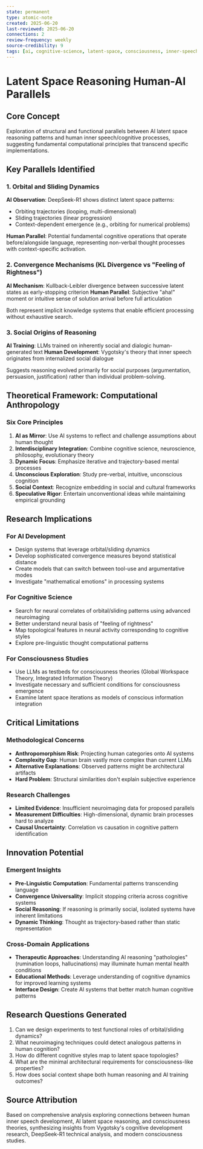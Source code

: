 ```yaml
---
state: permanent
type: atomic-note
created: 2025-06-20
last-reviewed: 2025-06-20
connections: 2
review-frequency: weekly
source-credibility: 9
tags: [ai, cognitive-science, latent-space, consciousness, inner-speech]
---
```


# Latent Space Reasoning Human-AI Parallels

## Core Concept

Exploration of structural and functional parallels between AI latent space reasoning patterns and human inner speech/cognitive processes, suggesting fundamental computational principles that transcend specific implementations.

## Key Parallels Identified

### 1. Orbital and Sliding Dynamics
**AI Observation**: DeepSeek-R1 shows distinct latent space patterns:
- Orbiting trajectories (looping, multi-dimensional)
- Sliding trajectories (linear progression)
- Context-dependent emergence (e.g., orbiting for numerical problems)

**Human Parallel**: Potential fundamental cognitive operations that operate before/alongside language, representing non-verbal thought processes with context-specific activation.

### 2. Convergence Mechanisms (KL Divergence vs "Feeling of Rightness")
**AI Mechanism**: Kullback-Leibler divergence between successive latent states as early-stopping criterion
**Human Parallel**: Subjective "aha!" moment or intuitive sense of solution arrival before full articulation

Both represent implicit knowledge systems that enable efficient processing without exhaustive search.

### 3. Social Origins of Reasoning
**AI Training**: LLMs trained on inherently social and dialogic human-generated text
**Human Development**: Vygotsky's theory that inner speech originates from internalized social dialogue

Suggests reasoning evolved primarily for social purposes (argumentation, persuasion, justification) rather than individual problem-solving.

## Theoretical Framework: Computational Anthropology

### Six Core Principles
1. **AI as Mirror**: Use AI systems to reflect and challenge assumptions about human thought
2. **Interdisciplinary Integration**: Combine cognitive science, neuroscience, philosophy, evolutionary theory
3. **Dynamic Focus**: Emphasize iterative and trajectory-based mental processes
4. **Unconscious Exploration**: Study pre-verbal, intuitive, unconscious cognition
5. **Social Context**: Recognize embedding in social and cultural frameworks
6. **Speculative Rigor**: Entertain unconventional ideas while maintaining empirical grounding

## Research Implications

### For AI Development
- Design systems that leverage orbital/sliding dynamics
- Develop sophisticated convergence measures beyond statistical distance
- Create models that can switch between tool-use and argumentative modes
- Investigate "mathematical emotions" in processing systems

### For Cognitive Science
- Search for neural correlates of orbital/sliding patterns using advanced neuroimaging
- Better understand neural basis of "feeling of rightness"
- Map topological features in neural activity corresponding to cognitive styles
- Explore pre-linguistic thought computational patterns

### For Consciousness Studies
- Use LLMs as testbeds for consciousness theories (Global Workspace Theory, Integrated Information Theory)
- Investigate necessary and sufficient conditions for consciousness emergence
- Examine latent space iterations as models of conscious information integration

## Critical Limitations

### Methodological Concerns
- **Anthropomorphism Risk**: Projecting human categories onto AI systems
- **Complexity Gap**: Human brain vastly more complex than current LLMs
- **Alternative Explanations**: Observed patterns might be architectural artifacts
- **Hard Problem**: Structural similarities don't explain subjective experience

### Research Challenges
- **Limited Evidence**: Insufficient neuroimaging data for proposed parallels
- **Measurement Difficulties**: High-dimensional, dynamic brain processes hard to analyze
- **Causal Uncertainty**: Correlation vs causation in cognitive pattern identification

## Innovation Potential

### Emergent Insights
- **Pre-Linguistic Computation**: Fundamental patterns transcending language
- **Convergence Universality**: Implicit stopping criteria across cognitive systems
- **Social Reasoning**: If reasoning is primarily social, isolated systems have inherent limitations
- **Dynamic Thinking**: Thought as trajectory-based rather than static representation

### Cross-Domain Applications
- **Therapeutic Approaches**: Understanding AI reasoning "pathologies" (rumination loops, hallucinations) may illuminate human mental health conditions
- **Educational Methods**: Leverage understanding of cognitive dynamics for improved learning systems
- **Interface Design**: Create AI systems that better match human cognitive patterns

## Research Questions Generated

1. Can we design experiments to test functional roles of orbital/sliding dynamics?
2. What neuroimaging techniques could detect analogous patterns in human cognition?
3. How do different cognitive styles map to latent space topologies?
4. What are the minimal architectural requirements for consciousness-like properties?
5. How does social context shape both human reasoning and AI training outcomes?

## Source Attribution

Based on comprehensive analysis exploring connections between human inner speech development, AI latent space reasoning, and consciousness theories, synthesizing insights from Vygotsky's cognitive development research, DeepSeek-R1 technical analysis, and modern consciousness studies.